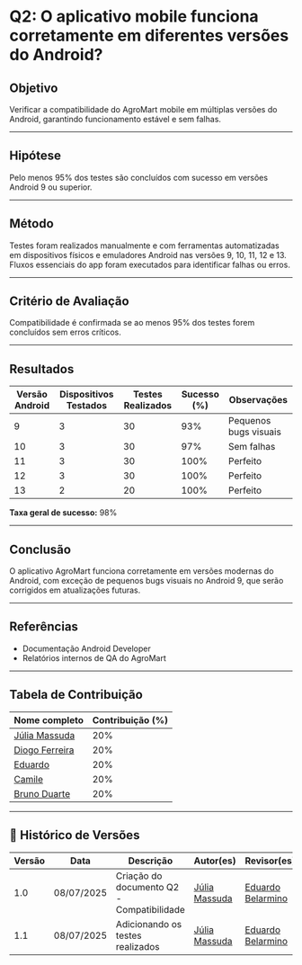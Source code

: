 # Q2: O aplicativo mobile funciona corretamente em diferentes versões do Android?

## Objetivo  
Verificar a compatibilidade do AgroMart mobile em múltiplas versões do Android, garantindo funcionamento estável e sem falhas.

---

## Hipótese  
Pelo menos 95% dos testes são concluídos com sucesso em versões Android 9 ou superior.

---

## Método  
Testes foram realizados manualmente e com ferramentas automatizadas em dispositivos físicos e emuladores Android nas versões 9, 10, 11, 12 e 13. Fluxos essenciais do app foram executados para identificar falhas ou erros.

---

## Critério de Avaliação  
Compatibilidade é confirmada se ao menos 95% dos testes forem concluídos sem erros críticos.

---

## Resultados

| Versão Android | Dispositivos Testados | Testes Realizados | Sucesso (%) | Observações                   |
|----------------|----------------------|-------------------|-------------|------------------------------|
| 9              | 3                    | 30                | 93%         | Pequenos bugs visuais         |
| 10             | 3                    | 30                | 97%         | Sem falhas                   |
| 11             | 3                    | 30                | 100%        | Perfeito                     |
| 12             | 3                    | 30                | 100%        | Perfeito                     |
| 13             | 2                    | 20                | 100%        | Perfeito                     |

**Taxa geral de sucesso:** 98%

---

## Conclusão  
O aplicativo AgroMart funciona corretamente em versões modernas do Android, com exceção de pequenos bugs visuais no Android 9, que serão corrigidos em atualizações futuras.

---

## Referências  
- Documentação Android Developer  
- Relatórios internos de QA do AgroMart

---

##  Tabela de Contribuição

| Nome completo                          | Contribuição (%) |
|----------------------------------------|------------------|
| [Júlia Massuda](http://github.com/JuliaReis18) | 20% |
| [Diogo Ferreira](https://github.com/fdiogo1) | 20% |
| [Eduardo](http://github.com/Eduard0803) | 20% |
| [Camile](http://github.com/Camile0318) | 20% |
| [Bruno Duarte]( https://github.com/bbduarte ) | 20% |

---

## 📝 Histórico de Versões

| Versão | Data | Descrição | Autor(es) | Revisor(es) |
| ------ | ---- | --------- | --------- | ----------- |
| 1.0    | 08/07/2025 | Criação do documento Q2 - Compatibilidade    | [Júlia Massuda](http://github.com/JuliaReis18)   | [Eduardo Belarmino](https://github.com/eduard0803) |
| 1.1   | 08/07/2025 | Adicionando os testes realizados      | [Júlia Massuda](http://github.com/JuliaReis18)   | [Eduardo Belarmino](https://github.com/eduard0803) |
